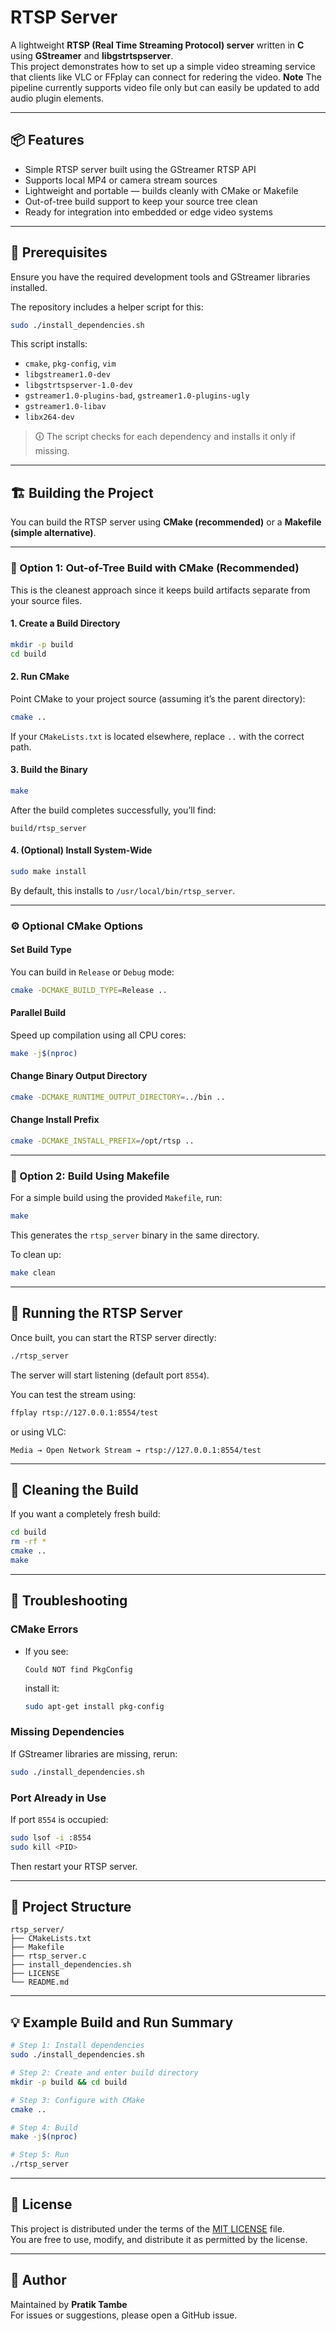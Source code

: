 # RTSP Server

A lightweight **RTSP (Real Time Streaming Protocol) server** written in **C** using **GStreamer** and **libgstrtspserver**.  
This project demonstrates how to set up a simple video streaming service that clients like VLC or FFplay can connect for redering the video.
**Note** The pipeline currently supports video file only but can easily be updated to add audio plugin elements.

---

## 📦 Features

- Simple RTSP server built using the GStreamer RTSP API  
- Supports local MP4 or camera stream sources  
- Lightweight and portable — builds cleanly with CMake or Makefile  
- Out-of-tree build support to keep your source tree clean  
- Ready for integration into embedded or edge video systems  

---

## 🧰 Prerequisites

Ensure you have the required development tools and GStreamer libraries installed.

The repository includes a helper script for this:

```bash
sudo ./install_dependencies.sh
```

This script installs:
- `cmake`, `pkg-config`, `vim`
- `libgstreamer1.0-dev`
- `libgstrtspserver-1.0-dev`
- `gstreamer1.0-plugins-bad`, `gstreamer1.0-plugins-ugly`
- `gstreamer1.0-libav`
- `libx264-dev`

> 🛈 The script checks for each dependency and installs it only if missing.

---

## 🏗️ Building the Project

You can build the RTSP server using **CMake (recommended)** or a **Makefile (simple alternative)**.

---

### 🧱 Option 1: Out-of-Tree Build with CMake (Recommended)

This is the cleanest approach since it keeps build artifacts separate from your source files.

#### **1. Create a Build Directory**
```bash
mkdir -p build
cd build
```

#### **2. Run CMake**
Point CMake to your project source (assuming it’s the parent directory):
```bash
cmake ..
```

If your `CMakeLists.txt` is located elsewhere, replace `..` with the correct path.

#### **3. Build the Binary**
```bash
make
```

After the build completes successfully, you’ll find:
```
build/rtsp_server
```

#### **4. (Optional) Install System-Wide**
```bash
sudo make install
```
By default, this installs to `/usr/local/bin/rtsp_server`.

---

### ⚙️ Optional CMake Options

#### **Set Build Type**
You can build in `Release` or `Debug` mode:
```bash
cmake -DCMAKE_BUILD_TYPE=Release ..
```

#### **Parallel Build**
Speed up compilation using all CPU cores:
```bash
make -j$(nproc)
```

#### **Change Binary Output Directory**
```bash
cmake -DCMAKE_RUNTIME_OUTPUT_DIRECTORY=../bin ..
```

#### **Change Install Prefix**
```bash
cmake -DCMAKE_INSTALL_PREFIX=/opt/rtsp ..
```

---

### 🧰 Option 2: Build Using Makefile

For a simple build using the provided `Makefile`, run:

```bash
make
```

This generates the `rtsp_server` binary in the same directory.

To clean up:
```bash
make clean
```

---

## 🚀 Running the RTSP Server

Once built, you can start the RTSP server directly:

```bash
./rtsp_server
```

The server will start listening (default port `8554`).

You can test the stream using:
```bash
ffplay rtsp://127.0.0.1:8554/test
```

or using VLC:
```
Media → Open Network Stream → rtsp://127.0.0.1:8554/test
```

---

## 🧼 Cleaning the Build

If you want a completely fresh build:

```bash
cd build
rm -rf *
cmake ..
make
```

---

## 🩻 Troubleshooting

### **CMake Errors**
- If you see:
  ```
  Could NOT find PkgConfig
  ```
  install it:
  ```bash
  sudo apt-get install pkg-config
  ```

### **Missing Dependencies**
If GStreamer libraries are missing, rerun:
```bash
sudo ./install_dependencies.sh
```

### **Port Already in Use**
If port `8554` is occupied:
```bash
sudo lsof -i :8554
sudo kill <PID>
```
Then restart your RTSP server.

---

## 📁 Project Structure

```
rtsp_server/
├── CMakeLists.txt
├── Makefile
├── rtsp_server.c
├── install_dependencies.sh
├── LICENSE
└── README.md
```

---

## 💡 Example Build and Run Summary

```bash
# Step 1: Install dependencies
sudo ./install_dependencies.sh

# Step 2: Create and enter build directory
mkdir -p build && cd build

# Step 3: Configure with CMake
cmake ..

# Step 4: Build
make -j$(nproc)

# Step 5: Run
./rtsp_server
```

---

## 🪪 License

This project is distributed under the terms of the [MIT LICENSE](LICENSE) file.  
You are free to use, modify, and distribute it as permitted by the license.

---

## 👤 Author

Maintained by **Pratik Tambe**  
For issues or suggestions, please open a GitHub issue.
